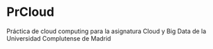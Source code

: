 # PrCloud
Práctica de cloud computing para la asignatura Cloud y Big Data de la Universidad Complutense de Madrid
